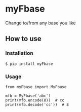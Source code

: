 # myFbase

Change to/from any base you like

## How to use

### Installation

    $ pip install myFbase

### Usage

    from myFbase import MyFbase

    mfb = MyFbase('abc')
    print(mfb.encode(8))  # cc
    print(mfb.decode('cc'))  # 8
